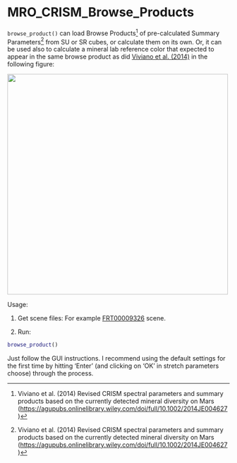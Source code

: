 # MRO_CRISM_Browse_Products

`browse_product()` can load Browse Products[^1] of pre-calculated Summary Parameters[^1] from SU or SR cubes, or calculate them on its own. Or, it can be used also to calculate a mineral lab reference color that expected to appear in the same browse product as did [Viviano et al. (2014)](https://agupubs.onlinelibrary.wiley.com/doi/full/10.1002/2014JE004627) in the following figure:
<!-- ![jgre20270-fig-0009-m](https://user-images.githubusercontent.com/69158504/213913553-612e1c23-4eda-4b80-8b8d-d285101a752f.jpg) -->
<!-- ![jgre20270-fig-0009-m](https://user-images.githubusercontent.com/69158504/213913553-612e1c23-4eda-4b80-8b8d-d285101a752f.jpg | width=100) -->
<img src="https://user-images.githubusercontent.com/69158504/213913553-612e1c23-4eda-4b80-8b8d-d285101a752f.jpg" width="500"/>


Usage:
1. Get scene files:
For example [FRT00009326](https://ode.rsl.wustl.edu/mars/indexproductpage.aspx?product_idgeo=27946848&product_id=FRT00009326_07_IF167J_MTR3) scene.

2. Run:
````matlab
browse_product()
````
Just follow the GUI instructions. I recommend using the default settings for the first time by hitting ‘Enter’ (and clicking on ‘OK’ in stretch parameters choose) through the process.

[^1]: Viviano et al. (2014)  Revised CRISM spectral parameters and summary products based on the currently detected mineral diversity on Mars (https://agupubs.onlinelibrary.wiley.com/doi/full/10.1002/2014JE004627)
